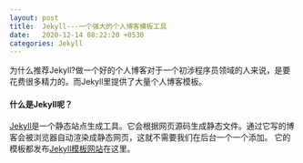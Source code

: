 ```yaml
---
layout: post
title:  Jekyll---一个强大的个人博客模板工具
date:   2020-12-14 08:22:20 +0530
categories: Jekyll
---
```

为什么推荐Jekyll?做一个好的个人博客对于一个初涉程序员领域的人来说，是要花费很多精力的。而Jekyll里提供了大量个人博客模板。
#### 什么是Jekyll呢？
[Jekyll]是一个静态站点生成工具。它会根据网页源码生成静态文件。通过它写的博客会被浏览器自动渲染成静态网页，这就不需要我们在后台一个一个添加。
它的模板都发布[Jekyll模板网站]在这里。

[Jekyll]:http://jekyllrb.com/
[Jekyll模板网站]:http://jekyllthemes.org/